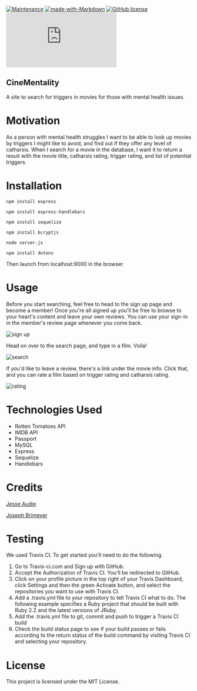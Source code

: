 [![Maintenance](https://img.shields.io/badge/Maintained%3F-yes-green.svg)](https://GitHub.com/Naereen/StrapDown.js/graphs/commit-activity)
[![made-with-Markdown](https://img.shields.io/badge/Made%20with-Markdown-1f425f.svg)](http://commonmark.org)
[![GitHub license](https://img.shields.io/github/license/Naereen/StrapDown.js.svg)](https://github.com/Naereen/StrapDown.js/blob/master/LICENSE)
[![Only 32 Kb](https://badge-size.herokuapp.com/Naereen/StrapDown.js/master/strapdown.min.js)](https://github.com/Naereen/StrapDown.js/blob/master/strapdown.min.js)

## CineMentality
 
A site to search for triggers in movies for those with mental health issues. 

# Motivation

As a person with mental health struggles I want to be able to look up movies by triggers I might like to avoid, and find out if they offer any level of catharsis. When I search for a movie in the database, I want it to return a result with the movie title, catharsis rating, trigger rating, and list of potential triggers.  
    
# Installation
  `npm install express`
  
  `npm install express-handlebars`
  
  `npm install sequelize`
  
  `npm install bcryptjs`
  
  `node server.js`
  
  `npm install dotenv`
  
Then launch from localhost:9000 in the browser
    
    
# Usage

Before you start searching, feel free to head to the sign up page and become a member! Once you're all signed up you'll be free to browse to your heart's content and leave your own reviews. You can use your sign-in in the member's review page whenever you come back. 

![sign up](https://media.giphy.com/media/f8PIeyIqhDdzLbuXd1/giphy.gif)

Head on over to the search page, and type in a film. Voila!

![search](https://media.giphy.com/media/VIchiYzhc5cuGTcMSO/giphy.gif)

If you'd like to leave a review, there's a link under the movie info. Click that, and you can rate a film based on trigger rating and catharsis rating. 

![rating](https://media.giphy.com/media/WOTtTUlFPtC1oevXwG/giphy.gif)

# Technologies Used
* Rotten Tomatoes API 
* IMDB API
* Passport
* MySQL
* Express 
* Sequelize
* Handlebars

# Credits 
[Jesse Audie](https://github.com/audijej)

[Joseph Brimeyer](https://github.com/josephbrimeyer)

# Testing
We used Travis CI. To get started you'll need to do the following.
1. Go to Travis-ci.com and Sign up with GitHub.
1. Accept the Authorization of Travis CI. You’ll be redirected to GitHub.
1. Click on your profile picture in the top right of your Travis Dashboard, click Settings and then the green Activate button, and select the repositories you want to use with Travis CI.
1. Add a .travis.yml file to your repository to tell Travis CI what to do. The following example specifies a Ruby project that should be built with Ruby 2.2 and the latest versions of JRuby.
1. Add the .travis.yml file to git, commit and push to trigger a Travis CI build
1. Check the build status page to see if your build passes or fails according to the return status of the build command by visiting Travis CI and selecting your repository.

# License
This project is licensed under the MIT License.
